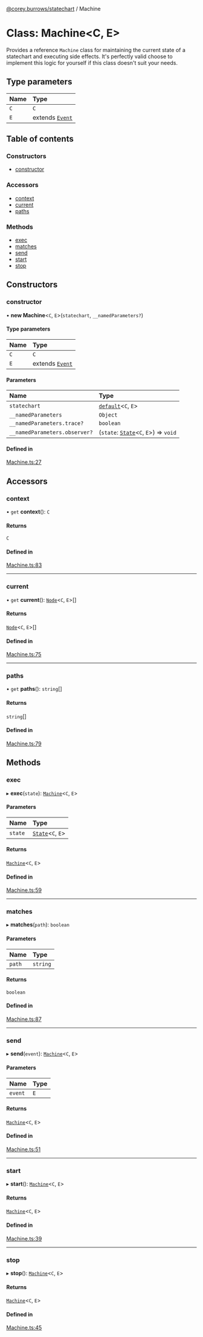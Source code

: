 [@corey.burrows/statechart](../README.md) / Machine

# Class: Machine<C, E\>

Provides a reference `Machine` class for maintaining the current state of a
statechart and executing side effects. It's perfectly valid choose to
implement this logic for yourself if this class doesn't suit your needs.

## Type parameters

| Name | Type |
| :------ | :------ |
| `C` | `C` |
| `E` | extends [`Event`](../interfaces/Event.md) |

## Table of contents

### Constructors

- [constructor](Machine.md#constructor)

### Accessors

- [context](Machine.md#context)
- [current](Machine.md#current)
- [paths](Machine.md#paths)

### Methods

- [exec](Machine.md#exec)
- [matches](Machine.md#matches)
- [send](Machine.md#send)
- [start](Machine.md#start)
- [stop](Machine.md#stop)

## Constructors

### constructor

• **new Machine**<`C`, `E`\>(`statechart`, `__namedParameters?`)

#### Type parameters

| Name | Type |
| :------ | :------ |
| `C` | `C` |
| `E` | extends [`Event`](../interfaces/Event.md) |

#### Parameters

| Name | Type |
| :------ | :------ |
| `statechart` | [`default`](default.md)<`C`, `E`\> |
| `__namedParameters` | `Object` |
| `__namedParameters.trace?` | `boolean` |
| `__namedParameters.observer?` | (`state`: [`State`](State.md)<`C`, `E`\>) => `void` |

#### Defined in

[Machine.ts:27](https://github.com/burrows/statechart/blob/d9d682c/src/Machine.ts#L27)

## Accessors

### context

• `get` **context**(): `C`

#### Returns

`C`

#### Defined in

[Machine.ts:83](https://github.com/burrows/statechart/blob/d9d682c/src/Machine.ts#L83)

___

### current

• `get` **current**(): [`Node`](Node.md)<`C`, `E`\>[]

#### Returns

[`Node`](Node.md)<`C`, `E`\>[]

#### Defined in

[Machine.ts:75](https://github.com/burrows/statechart/blob/d9d682c/src/Machine.ts#L75)

___

### paths

• `get` **paths**(): `string`[]

#### Returns

`string`[]

#### Defined in

[Machine.ts:79](https://github.com/burrows/statechart/blob/d9d682c/src/Machine.ts#L79)

## Methods

### exec

▸ **exec**(`state`): [`Machine`](Machine.md)<`C`, `E`\>

#### Parameters

| Name | Type |
| :------ | :------ |
| `state` | [`State`](State.md)<`C`, `E`\> |

#### Returns

[`Machine`](Machine.md)<`C`, `E`\>

#### Defined in

[Machine.ts:59](https://github.com/burrows/statechart/blob/d9d682c/src/Machine.ts#L59)

___

### matches

▸ **matches**(`path`): `boolean`

#### Parameters

| Name | Type |
| :------ | :------ |
| `path` | `string` |

#### Returns

`boolean`

#### Defined in

[Machine.ts:87](https://github.com/burrows/statechart/blob/d9d682c/src/Machine.ts#L87)

___

### send

▸ **send**(`event`): [`Machine`](Machine.md)<`C`, `E`\>

#### Parameters

| Name | Type |
| :------ | :------ |
| `event` | `E` |

#### Returns

[`Machine`](Machine.md)<`C`, `E`\>

#### Defined in

[Machine.ts:51](https://github.com/burrows/statechart/blob/d9d682c/src/Machine.ts#L51)

___

### start

▸ **start**(): [`Machine`](Machine.md)<`C`, `E`\>

#### Returns

[`Machine`](Machine.md)<`C`, `E`\>

#### Defined in

[Machine.ts:39](https://github.com/burrows/statechart/blob/d9d682c/src/Machine.ts#L39)

___

### stop

▸ **stop**(): [`Machine`](Machine.md)<`C`, `E`\>

#### Returns

[`Machine`](Machine.md)<`C`, `E`\>

#### Defined in

[Machine.ts:45](https://github.com/burrows/statechart/blob/d9d682c/src/Machine.ts#L45)

